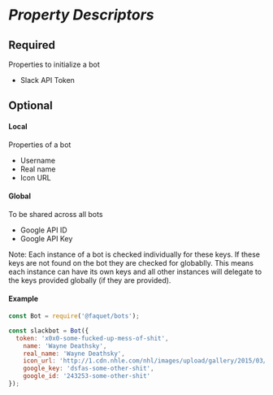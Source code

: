 # _Property Descriptors_

## Required
Properties to initialize a bot
* Slack API Token

## Optional

#### Local
Properties of a bot
* Username
* Real name
* Icon URL

#### Global
To be shared across all bots
* Google API ID
* Google API Key

Note: Each instance of a bot is checked individually for these keys. If these keys are not found on the bot they are checked for globablly. This means each instance can have its own keys and all other instances will delegate to the keys provided globally (if they are provided).

#### Example
```javascript
const Bot = require('@faquet/bots');

const slackbot = Bot({
  token: 'x0x0-some-fucked-up-mess-of-shit',
    name: 'Wayne Deathsky',
    real_name: 'Wayne Deathsky',
    icon_url: 'http://1.cdn.nhle.com/nhl/images/upload/gallery/2015/03/465562838_slide.jpg',
    google_key: 'dsfas-some-other-shit',
    google_id: '243253-some-other-shit'
});